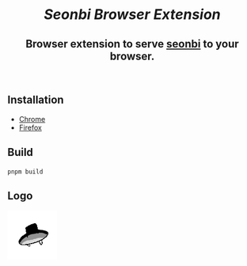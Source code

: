 <h1 align="center"><i><b>Seonbi Browser Extension</b></i></h1>
<h2 align="center">Browser extension to serve <a href="https://github.com/dahlia/seonbi">seonbi</a> to your browser.</h2>
<br>

## Installation

- [Chrome](https://chrome.google.com/webstore/detail/seonbi/canmkokbcamaanpcbdcgclihlnbcfofc)
- [Firefox](https://addons.mozilla.org/ko/firefox/addon/seonbi/)

## Build

```
pnpm build
```

## Logo

![](./assets/icon.png)
